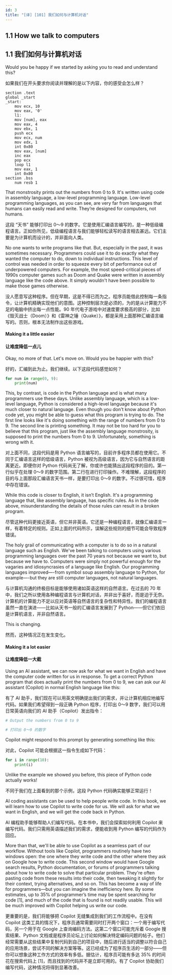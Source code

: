 ```yaml
---
id: 3
title: "[译] [101] 我们如何与计算机对话"
---
```


## 1.1 How we talk to computers
## 1.1 我们如何与计算机对话

Would you be happy if we started by asking you to read and understand this?

如果我们在开头要求你阅读并理解的是以下内容，你的感受会怎么样？

```assembly
section .text
global _start
_start:
    mov ecx, 10
    mov eax, '0'
    l1:
    mov [num], eax
    mov eax, 4
    mov ebx, 1
    push ecx
    mov ecx, num
    mov edx, 1
    int 0x80
    mov eax, [num]
    inc eax
    pop ecx
    loop l1
    mov eax, 1
    int 0x80
section .bss
    num resb 1
```

That monstrosity prints out the numbers from 0 to 9. It's written using code in assembly language, a low-level programming language. Low-level programming languages, as you can see, are very far from languages that humans can easily read and write. They’re designed for computers, not humans.

这段 “天书” 能够打印出 0～9 的数字。它是使用汇编语言编写的，是一种低级编程语言。正如你所见，低级编程语言与我们能够轻松读写的语言相去甚远。它们主要是为计算机而设计的，并非面向人类。

No one wants to write programs like that. But, especially in the past, it was sometimes necessary. Programmers could use it to do exactly what they wanted the computer to do, down to individual instructions. This level of control was needed in order to squeeze every bit of performance out of underpowered computers. For example, the most speed-critical pieces of 1990s computer games such as Doom and Quake were written in assembly language like the code above. It simply wouldn't have been possible to make those games otherwise.

没人愿意写这种程序。但在早期，这是不得已而为之。程序员能借此控制每一条指令，让计算机精确实现他们的意图。这种控制层次是必须的，为的是从计算能力不足的电脑中挤出每一点性能。90 年代电子游戏中对速度要求极高的部分，比如《毁灭战士（Doom）》和《雷神之锤（Quake）》，都是采用上面那种汇编语言编写的。否则，根本无法制作出这些游戏。


#### Making it a little easier

#### 让难度降低一点儿

Okay, no more of that. Let's move on. Would you be happier with this?

好的，汇编到此为止。我们继续。以下这段代码感觉如何？


```python
for num in range(0, 9):
    print(num)
```

This, by contrast, is code in the Python language and is what many programmers use these days. Unlike assembly language, which is a low-level language, Python is considered a high-level language because it's much closer to natural language. Even though you don't know about Python code yet, you might be able to guess what this program is trying to do. The first line looks like it's doing something with the range of numbers from 0 to 9. The second line is printing something. It may not be too hard for you to believe that this program, just like the assembly language monstrosity, is supposed to print the numbers from 0 to 9. Unfortunately, something is wrong with it.

对上面不同，这段代码是用 Python 语言编写的，目前许多程序员都在使用它。不同于汇编语言这样的低级语言，Python 被视为高级语言，因为它与自然语言的距离更近。即便你对 Python 代码尚无了解，你或许也能猜出这段程序的目的。第一行似乎在处理 0～9 的数字范围。第二行在进行打印操作。不难理解，这段程序的目的与上面那段汇编语言天书一样，是要打印出 0～9 的数字。不过很可惜，程序中存在错误。

While this code is closer to English, it isn’t English. It's a programming language that, like assembly language, has specific rules. As in the code above, misunderstanding the details of those rules can result in a broken program.

尽管这种代码更接近英语，但它并非英语。它还是一种编程语言，就像汇编语言一样，有着特定的规则。正如上面的代码所示，误解这些规则的细节可能会导致程序错误。

The holy grail of communicating with a computer is to do so in a natural language such as English. We've been talking to computers using various programming languages over the past 70 years not because we want to, but because we have to. Computers were simply not powerful enough for the vagaries and idiosyncrasies of a language like English. Our programming languages improved—-from symbol soup assembly language to Python, for example—-but they are still computer languages, not natural languages.

与计算机沟通的终极目标是能够使用诸如英语这样的自然语言。在过去的 70 年中，我们之所以使用各种编程语言与计算机对话，并非出于喜好，而是迫于无奈。计算机的计算能力不足以应对英语等自然语言的复杂性和特异性。我们的编程语言虽然一直在演进——比如从天书一般的汇编语言发展到了 Python——但它们依旧是计算机语言，并非自然语言。

This is changing.

然而，这种情况正在发生变化。


#### Making it a lot easier

#### 让难度降低一大截

Using an AI assistant, we can now ask for what we want in English and have the computer code written for us in response. To get a correct Python program that does actually print the numbers from 0 to 9, we can ask our AI assistant (Copilot) in normal English language like this:

有了 AI 助手，我们现在可以用英文明确提出我们的需求，并让计算机相应地编写代码。如果我们希望得到一段正确 Python 程序，打印出 0～9 数字，我们可以用日常英语向我们的 AI 助手（Copilot）发出指令：

```python
# Output the numbers from 0 to 9
```

```python
# 打印出 0～9 的数字
```

Copilot might respond to this prompt by generating something like this:

对此，Copilot 可能会根据这一指令生成如下代码：

```python
for i in range(10):
    print(i)
```

Unlike the example we showed you before, this piece of Python code actually works!

不同于我们在上面看到的那个示例，这段 Python 代码确实能够正常运行！

AI coding assistants can be used to help people write code. In this book, we will learn how to use Copilot to write code for us. We will ask for what we want in English, and we will get the code back in Python.

AI 编程助手能够帮助人们编写代码。在本书中，我们会探索如何利用 Copilot 来编写代码。我们只需用英语描述我们的需求，便能收到用 Python 编写的代码作为回应。

More than that, we'll be able to use Copilot as a seamless part of our workflow. Without tools like Copilot, programmers routinely have two windows open: the one where they write code and the other where they ask on Google how to write code. This second window would have Google search results, Python documentation, or forums of programmers talking about how to write code to solve that particular problem. They're often pasting code from these results into their code, then tweaking it slightly for their context, trying alternatives, and so on. This has become a way of life for programmers—but you can imagine the inefficiency here. By some estimates, up to 35% of programmer’s time may be spent searching for code [1], and much of the code that is found is not readily usable. This will be much improved with Copilot helping us write our code.

更重要的是，我们将能够把 Copilot 无缝集成到我们的工作流程中。在没有 Copilot 这类工具的情况下，程序员通常需要同时打开两个窗口：一个用于编写代码，另一个用于在 Google 上查询编码方法。这第二个窗口可能充斥着 Google 搜索结果、Python 文档或是程序员论坛上讨论如何解决特定编码问题的帖子。他们经常需要从这些结果中复制代码到自己的项目中，随后进行适当的调整以符合自己的应用场景，尝试不同的解决方案等等。这已经成为了程序员生活的一部分——但你可以想象这种工作方式的效率有多低。据估计，程序员可能有多达 35% 的时间花在搜索代码上 [1]，而且找到的代码并不是立即可用的。有了 Copilot 协助我们编写代码，这种情况将得到显著改善。
